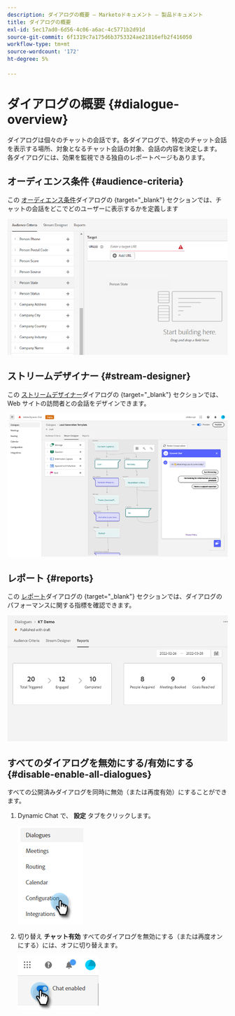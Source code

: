 ```yaml
---
description: ダイアログの概要 — Marketoドキュメント — 製品ドキュメント
title: ダイアログの概要
exl-id: 5ec17ad0-6d56-4c06-a6ac-4c5771b2d91d
source-git-commit: 6f1319c7a175d6b3753324ae21816efb2f416050
workflow-type: tm+mt
source-wordcount: '172'
ht-degree: 5%

---
```


# ダイアログの概要 {#dialogue-overview}

ダイアログは個々のチャットの会話です。各ダイアログで、特定のチャット会話を表示する場所、対象となるチャット会話の対象、会話の内容を決定します。 各ダイアログには、効果を監視できる独自のレポートページもあります。

## オーディエンス条件 {#audience-criteria}

この [オーディエンス条件](/help/marketo/product-docs/demand-generation/dynamic-chat/dialogues/audience-criteria.md)ダイアログの {target=&quot;_blank&quot;} セクションでは、チャットの会話をどこでどのユーザーに表示するかを定義します

![](assets/dialogue-overview-1.png)

## ストリームデザイナー {#stream-designer}

この [ストリームデザイナー](/help/marketo/product-docs/demand-generation/dynamic-chat/dialogues/stream-designer.md)ダイアログの {target=&quot;_blank&quot;} セクションでは、Web サイトの訪問者との会話をデザインできます。

![](assets/dialogue-overview-2.png)

## レポート {#reports}

この [レポート](/help/marketo/product-docs/demand-generation/dynamic-chat/dialogues/reports.md)ダイアログの {target=&quot;_blank&quot;} セクションでは、ダイアログのパフォーマンスに関する指標を確認できます。

![](assets/dialogue-overview-3.png)

## すべてのダイアログを無効にする/有効にする {#disable-enable-all-dialogues}

すべての公開済みダイアログを同時に無効（または再度有効）にすることができます。

1. Dynamic Chat で、 **設定** タブをクリックします。

   ![](assets/dialogue-overview-4.png)

1. 切り替え **チャット有効** すべてのダイアログを無効にする（または再度オンにする）には、オフに切り替えます。

   ![](assets/dialogue-overview-5.png)

